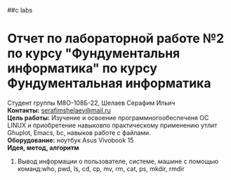 ##c labs
# Отчет по лабораторной работе №2 по курсу "Фундументальня информатика" по курсу Фундументальная информатика
Cтудент группы М8О-108Б-22, Шелаев Серафим Ильич  
**Контакты:** serafimshelaev@mail.ru  
**Цель работы:** Изучение и освоение программногообеспеченя OC LINUX  и приобретение навыковпо практическому применению утлит Ghuplot, Emacs, bc, навыков работе с файлами.  
**Оборудование:** ноутбук  Asus Vivobook 15  
**Идея, метод, алгоритм**
1. Вывод информации о пользователе, системе, машине с помощью команд:who, pwd, ls, cd, cp, mv, rm, cat, ps, mkdir, rmdir 
